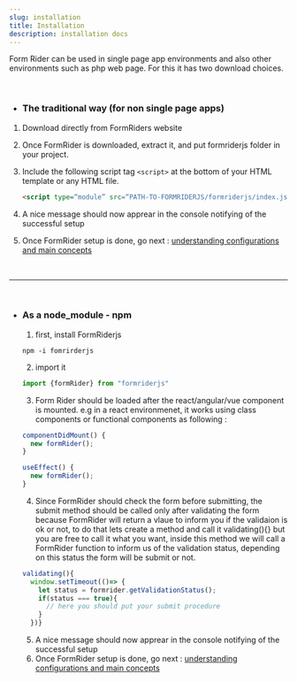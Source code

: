```yaml
---
slug: installation
title: Installation
description: installation docs
---
```





Form Rider can be used in single page app environments and also other environments such as php web page. For this it has two download choices.

<br/>

* ### The traditional way (for non single page apps)

1. Download directly from FormRiders website
2. Once FormRider is downloaded, extract it, and put formriderjs folder in your project.
3. Include the following script tag ``` <script> ``` at the bottom of your HTML template or any HTML file.

    ```HTML
    <script type=“module” src=“PATH-TO-FORMRIDERJS/formriderjs/index.js”></script>
    ```
4. A nice message should now apprear in the console notifying of the successful setup
5. Once FormRider setup is done, go next : [understanding configurations and main concepts](http://localhost:3000/docs/understanding-configurations-and-main-concepts)

<br/>

---

<br/>

* ### As a node_module - npm
  1. first, install FormRiderjs
  ```terminal 
  npm -i fomrirderjs 
  ```  

  2. import it
  ```javascript 
  import {formRider} from "formriderjs" 
  ```  
  
  3. Form Rider should be loaded after the react/angular/vue component is mounted. e.g in a react environmenet, it works using class components or functional components as following : 


  ```javascript
  componentDidMount() {
    new formRider();
  }
  ```

  ```javascript
  useEffect() {
    new formRider();
  }
  ```

  4. Since FormRider should check the form before submitting, the submit method should be called only after validating the form because FormRider will return a vlaue to inform you if the validaion is ok or not, to do that lets create a method and call it validating(){} but you are free to call it what you want, inside this method we will call a FormRider function to inform us of the validation status, depending on this status the form will be submit or not.


  ```javascript
  validating(){
    window.setTimeout(()=> {
      let status = formrider.getValidationStatus();
      if(status === true){
        // here you should put your submit procedure
      }
    })}
  ```



  5. A nice message should now apprear in the console notifying of the successful setup
  6. Once FormRider setup is done, go next : [understanding configurations and main concepts](http://localhost:3000/docs/understanding-configurations-and-main-concepts)


<br/>

